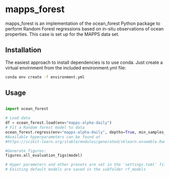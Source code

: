 # mapps_forest

mapps_forest is an implementation of the ocean_forest Python package to perform Random Forest regressions based on in-situ observations of ocean properties. This case is set up for the MAPPS data set.

## Installation

The easiest approach to install dependencies is to use conda. Just create a virtual envirnment from the included environment.yml file:

```bash
conda env create -f environment.yml 
```

## Usage

```python

import ocean_forest

# Load data
df = ocean_forest.load(env="mapps-alpha-daily")
# Fit a Random forest model to data
ocean_forest.regress(env="mapps-alpha-daily", depths=True, min_samples_leaf=8)
#Available hyperparameters can be found at
#https://scikit-learn.org/stable/modules/generated/sklearn.ensemble.RandomForestRegressor.html

#Generate figures:
figures.all_evaluation_figs(model)

# Hyper parameters and other presets are set in the 'settings.toml' file 
# Existing default models are saved in the subfolder rf_models

```

